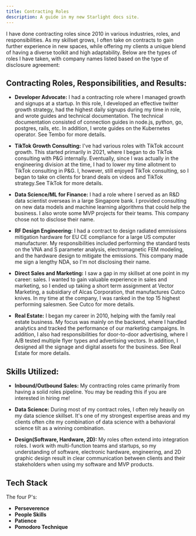 ```yaml
---
title: Contracting Roles
description: A guide in my new Starlight docs site.
---
```


I have done contracting roles since 2010 in various industries, roles, and responsibilities. As my skillset grows, I often take on contracts to gain further experience in new spaces, while offering my clients a unique blend of having a diverse toolkit and high adaptability. Below are the types of roles I have taken, with company names listed based on the type of disclosure agreement:

## Contracting Roles, Responsibilities, and Results:

- **Developer Advocate:** I had a contracting role where I managed growth and signups at a startup. In this role, I developed an effective twitter growth strategy, had the highest daily signups during my time in role, and wrote guides and technical documentation. The technical documentation consisted of connection guides in node.js, python, go, postgres, rails, etc. In addition, I wrote guides on the Kubernetes operator. See Tembo for more details.
- **TikTok Growth Consulting:** I've had various roles with TikTok account growth. This started primarily in 2021, where I began to do TikTok consulting with P&G internally. Eventually, since I was actually in the engineering division at the time, I had to lower my time allotment to TikTok consulting in P&G. I, however, still enjoyed TikTok consulting, so I began to take on clients for brand deals on videos and TikTok strategy.See TikTok for more details.
- **Data Science/ML for Finance:** I had a role where I served as an R&D data scientist overseas in a large Singapore bank. I provided consulting on new data models and machine learning algorithms that could help the business. I also wrote some MVP projects for their teams. This company chose not to disclose their name.

- **RF Design Engineering:** I had a contract to design radiated emmissions mitigation hardware for EU CE compliance for a large US computer manufacturer. My responsibilities included performing the standard tests on the VNA and S parameter analysis, electromagnetic FEM modeling, and the hardware design to mitigate the emissions. This company made me sign a lengthy NDA, so I'm not disclosing their name.

- **Direct Sales and Marketing:** I saw a gap in my skillset at one point in my career: sales. I wanted to gain valuable experience in sales and marketing, so I ended up taking a short term assignment at Vector Marketing, a subsidiary of Alcas Corporation, that manufactures Cutco knives. In my time at the company, I was ranked in the top 15 highest performing salesmen. See Cutco for more details.

- **Real Estate:** I began my career in 2010, helping with the family real estate business. My focus was mainly on the backend, where I handled analytics and tracked the performance of our marketing campaigns. In addition, I also had responsibilities for door-to-door advertising, where I A/B tested multiple flyer types and advertising vectors. In addition, I designed all the signage and digital assets for the business. See Real Estate for more details.

## Skills Utilized:

- **Inbound/Outbound Sales:** My contracting roles came primarily from having a solid roles pipeline. You may be reading this if you are interested in hiring me!

- **Data Science:** During most of my contract roles, I often rely heavily on my data science skillset. It's one of my strongest expertise areas and my clients often cite my combination of data science with a behavioral science tilt as a winning combination.

- **Design(Software, Hardware, 2D):** My roles often extend into integration roles. I work with multi-function teams and startups, so my understanding of software, electronic hardware, engineering, and 2D graphic design result in clear communication between clients and their stakeholders when using my software and MVP products.

## Tech Stack

The four P's:
- **Perseverence**
- **People Skills**
- **Patience**
- **Pomodoro Technique**